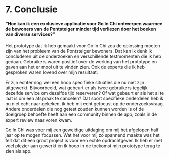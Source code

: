 # 7. Conclusie

#### **“Hoe kan ik een exclusieve applicatie voor Go In Chi ontwerpen waarmee de bewoners van de Pontsteiger minder tijd verliezen door het boeken van diverse services?”**

Het prototype dat ik heb gemaakt voor Go In Chi zou de oplossing moeten zijn van het probleem van de Pontsteiger bewoners. Dat kan ik denk ik concluderen uit de onderzoeken en verschillende testmomenten die ik heb gedaan. Gebruikers waren positief over de werking van het prototype en gaven aan het er mooi uit te vinden zien. Ook de experts die ik heb gesproken waren lovend over mijn resultaat.

Er zijn echter nog wel een hoop specifieke situaties die nu niet zijn uitgewerkt. Bijvoorbeeld, wat gebeurt er als twee gebruikers tegelijk dezelfde service om dezelfde tijd reserveren? Of wat gebeurt er als het al te laat is om een afspraak te cancelen? Dat soort specifieke onderdelen heb ik nu niet echt naar gekeken, ik heb mij echt gefocust op de onderzoeksvraag. Andere onderdelen die nog getest zouden kunnen worden is of de doelgroep behoefte heeft aan een community binnen de app, zoals in de expert review naar voren kwam.

Go In Chi was voor mij een geweldige uitdaging om mij het afgelopen half jaar op te mogen focussen. Wat het voor mij zo spannend maakte was het feit dat dit een groot project is voor een echte opdrachtgever. Ik heb er met veel plezier aan gewerkt en ik hoop in de toekomst mijn prototype terug te zien als app.

